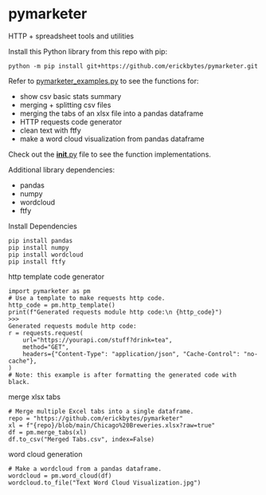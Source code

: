 # pymarketer
HTTP + spreadsheet tools and utilities

Install this Python library from this repo with pip:
<pre><code>python -m pip install git+https://github.com/erickbytes/pymarketer.git</code></pre>

Refer to [pymarketer_examples.py](https://github.com/erickbytes/pymarketer/blob/main/pymarketer_examples.py) to see the functions for:
- show csv basic stats summary
- merging + splitting csv files
- merging the tabs of an xlsx file into a pandas dataframe
- HTTP requests code generator
- clean text with ftfy
- make a word cloud visualization from pandas dataframe

Check out the [__init__.py](https://github.com/erickbytes/pymarketer/blob/main/pymarketer/__init__.py) file to see the function implementations.

Additional library dependencies:
- pandas
- numpy
- wordcloud
- ftfy

Install Dependencies

<pre><code>pip install pandas
pip install numpy
pip install wordcloud
pip install ftfy
</code></pre>

http template code generator

<pre><code>import pymarketer as pm
# Use a template to make requests http code.
http_code = pm.http_template()
print(f"Generated requests module http code:\n {http_code}")
>>>
Generated requests module http code:
r = requests.request(
    url="https://yourapi.com/stuff?drink=tea",
    method="GET",
    headers={"Content-Type": "application/json", "Cache-Control": "no-cache"},
)
# Note: this example is after formatting the generated code with black.
</code></pre>

merge xlsx tabs

<pre><code># Merge multiple Excel tabs into a single dataframe.
repo = "https://github.com/erickbytes/pymarketer"
xl = f"{repo}/blob/main/Chicago%20Breweries.xlsx?raw=true"
df = pm.merge_tabs(xl)
df.to_csv("Merged Tabs.csv", index=False)
</code></pre>

word cloud generation

<pre><code># Make a wordcloud from a pandas dataframe.
wordcloud = pm.word_cloud(df)
wordcloud.to_file("Text Word Cloud Visualization.jpg")
</code></pre>
